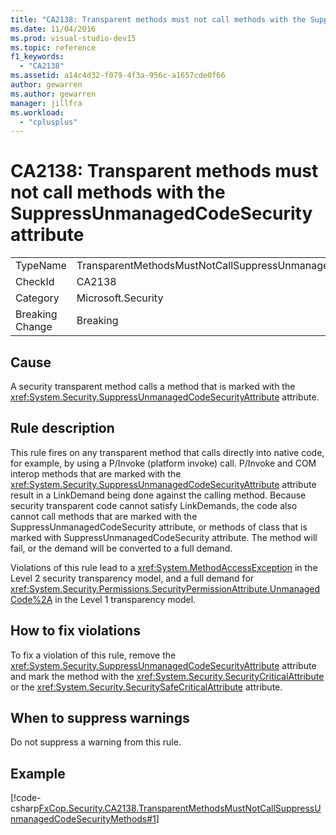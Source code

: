```yaml
---
title: "CA2138: Transparent methods must not call methods with the SuppressUnmanagedCodeSecurity attribute"
ms.date: 11/04/2016
ms.prod: visual-studio-dev15
ms.topic: reference
f1_keywords:
  - "CA2138"
ms.assetid: a14c4d32-f079-4f3a-956c-a1657cde0f66
author: gewarren
ms.author: gewarren
manager: jillfra
ms.workload:
  - "cplusplus"
---
```

# CA2138: Transparent methods must not call methods with the SuppressUnmanagedCodeSecurity attribute

|||
|-|-|
|TypeName|TransparentMethodsMustNotCallSuppressUnmanagedCodeSecurityMethods|
|CheckId|CA2138|
|Category|Microsoft.Security|
|Breaking Change|Breaking|

## Cause
 A security transparent method calls a method that is marked with the <xref:System.Security.SuppressUnmanagedCodeSecurityAttribute> attribute.

## Rule description
 This rule fires on any transparent method that calls directly into native code, for example, by using a P/Invoke (platform invoke) call. P/Invoke and COM interop methods that are marked with the <xref:System.Security.SuppressUnmanagedCodeSecurityAttribute> attribute result in a LinkDemand being done against the calling method. Because security transparent code cannot satisfy LinkDemands, the code also cannot call methods that are marked with the SuppressUnmanagedCodeSecurity attribute, or methods of class that is marked with SuppressUnmanagedCodeSecurity attribute. The method will fail, or the demand will be converted to a full demand.

 Violations of this rule lead to a <xref:System.MethodAccessException> in the Level 2 security transparency model, and a full demand for <xref:System.Security.Permissions.SecurityPermissionAttribute.UnmanagedCode%2A> in the Level 1 transparency model.

## How to fix violations
 To fix a violation of this rule, remove the <xref:System.Security.SuppressUnmanagedCodeSecurityAttribute> attribute and mark the method with the <xref:System.Security.SecurityCriticalAttribute> or the <xref:System.Security.SecuritySafeCriticalAttribute> attribute.

## When to suppress warnings
 Do not suppress a warning from this rule.

## Example
 [!code-csharp[FxCop.Security.CA2138.TransparentMethodsMustNotCallSuppressUnmanagedCodeSecurityMethods#1](../code-quality/codesnippet/CSharp/ca2138-transparent-methods-must-not-call-methods-with-the-suppressunmanagedcodesecurity-attribute_1.cs)]